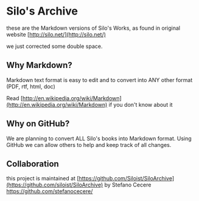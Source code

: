 # Silo's Archive

these are the Markdown versions of Silo's Works, as found in original website [http://silo.net/](http://silo.net/)

we just corrected some double space.

## Why Markdown?

Markdown text format is easy to edit and to convert into ANY other format (PDF, rtf, html, doc)

Read [http://en.wikipedia.org/wiki/Markdown](http://en.wikipedia.org/wiki/Markdown) if you don't know about it

## Why on GitHub?
We are planning to convert ALL Silo's books into Markdown format.
Using GitHub we can allow others to help and keep track of all changes.

## Collaboration
this project is maintained at [https://github.com/Siloist/SiloArchive](https://github.com/siloist/SiloArchive) by Stefano Cecere <https://github.com/stefanocecere/>

